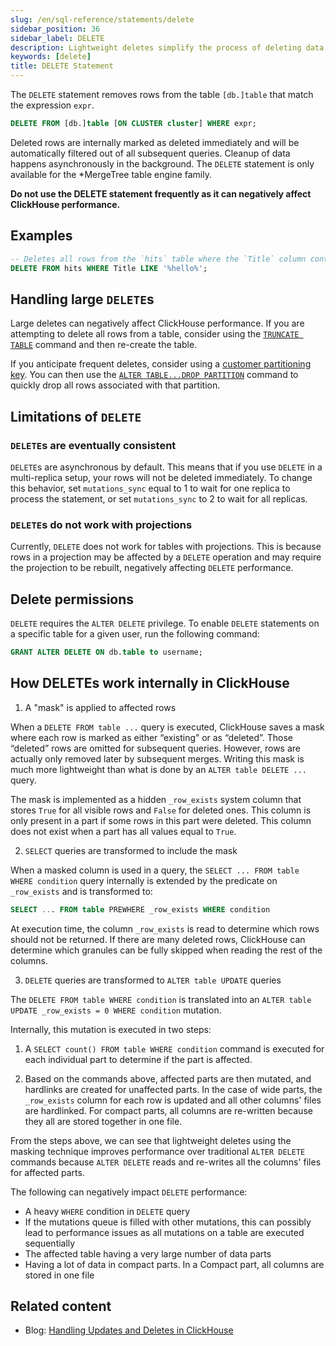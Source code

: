 ```yaml
---
slug: /en/sql-reference/statements/delete
sidebar_position: 36
sidebar_label: DELETE
description: Lightweight deletes simplify the process of deleting data from the database.
keywords: [delete]
title: DELETE Statement
---
```


The `DELETE` statement removes rows from the table `[db.]table` that match the expression `expr`.

``` sql
DELETE FROM [db.]table [ON CLUSTER cluster] WHERE expr;
```

Deleted rows are internally marked as deleted immediately and will be automatically filtered out of all subsequent queries. Cleanup of data happens asynchronously in the background. The `DELETE` statement is only available for the *MergeTree table engine family.

**Do not use the DELETE statement frequently as it can negatively affect ClickHouse performance.**

## Examples

```sql
-- Deletes all rows from the `hits` table where the `Title` column contains the text `hello`
DELETE FROM hits WHERE Title LIKE '%hello%';
```

## Handling large `DELETE`s

Large deletes can negatively affect ClickHouse performance. If you are attempting to delete all rows from a table, consider using the [`TRUNCATE TABLE`](/en/sql-reference/statements/truncate) command and then re-create the table.

If you anticipate frequent deletes, consider using a [customer partitioning key](/en/engines/table-engines/mergetree-family/custom-partitioning-key). You can then use the [`ALTER TABLE...DROP PARTITION`](/en/sql-reference/statements/alter/partition#drop-partitionpart) command to quickly drop all rows associated with that partition.

## Limitations of `DELETE`

### `DELETE`s are eventually consistent

`DELETE`s are asynchronous by default. This means that if you use `DELETE` in a multi-replica setup, your rows will not be deleted immediately. To change this behavior, set `mutations_sync` equal to 1 to wait for one replica to process the statement, or set `mutations_sync` to 2 to wait for all replicas.

### `DELETE`s do not work with projections

Currently, `DELETE` does not work for tables with projections. This is because rows in a projection may be affected by a `DELETE` operation and may require the projection to be rebuilt, negatively affecting `DELETE` performance.

## Delete permissions

`DELETE` requires the `ALTER DELETE` privilege. To enable `DELETE` statements on a specific table for a given user, run the following command:

```sql
GRANT ALTER DELETE ON db.table to username;
```

## How DELETEs work internally in ClickHouse

1. A "mask" is applied to affected rows

When a `DELETE FROM table ...` query is executed, ClickHouse saves a mask where each row is marked as either “existing” or as “deleted”. Those “deleted” rows are omitted for subsequent queries. However, rows are actually only removed later by subsequent merges. Writing this mask is much more lightweight than what is done by an `ALTER table DELETE ...` query.

The mask is implemented as a hidden `_row_exists` system column that stores `True` for all visible rows and `False` for deleted ones. This column is only present in a part if some rows in this part were deleted. This column does not exist when a part has all values equal to `True`.

2. `SELECT` queries are transformed to include the mask

When a masked column is used in a query, the `SELECT ... FROM table WHERE condition` query internally is extended by the predicate on `_row_exists` and is transformed to:
```sql
SELECT ... FROM table PREWHERE _row_exists WHERE condition
```
At execution time, the column `_row_exists` is read to determine which rows should not be returned. If there are many deleted rows, ClickHouse can determine which granules can be fully skipped when reading the rest of the columns.

3. `DELETE` queries are transformed to `ALTER table UPDATE` queries

The `DELETE FROM table WHERE condition` is translated into an `ALTER table UPDATE _row_exists = 0 WHERE condition` mutation.

Internally, this mutation is executed in two steps:

1. A `SELECT count() FROM table WHERE condition` command is executed for each individual part to determine if the part is affected.

2. Based on the commands above, affected parts are then mutated, and hardlinks are created for unaffected parts. In the case of wide parts, the `_row_exists` column for each row is updated and all other columns' files are hardlinked. For compact parts, all columns are re-written because they all are stored together in one file.

From the steps above, we can see that lightweight deletes using the masking technique improves performance over traditional `ALTER DELETE` commands because `ALTER DELETE` reads and re-writes all the columns' files for affected parts.

The following can negatively impact `DELETE` performance:

- A heavy `WHERE` condition in `DELETE` query
- If the mutations queue is filled with other mutations, this can possibly lead to performance issues as all mutations on a table are executed sequentially
- The affected table having a very large number of data parts
- Having a lot of data in compact parts. In a Compact part, all columns are stored in one file

## Related content

- Blog: [Handling Updates and Deletes in ClickHouse](https://clickhouse.com/blog/handling-updates-and-deletes-in-clickhouse)
